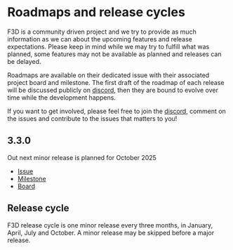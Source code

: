 # Roadmaps and release cycles

F3D is a community driven project and we try to provide as much information as we can about the upcoming features
and release expectations. Please keep in mind while we may try to fulfill what was planned, some features may not be available
as planned and releases can be delayed.

Roadmaps are available on their dedicated issue with their associated project board and milestone.
The first draft of the roadmap of each release will be discussed publicly on [discord](https://discord.f3d.app), then they are bound to evolve over time
while the development happens.

If you want to get involved, please feel free to join the [discord](https://discord.f3d.app), comment on the issues and contribute to the issues that matters to you!

## 3.3.0

Out next minor release is planned for October 2025

- [Issue](https://github.com/f3d-app/f3d/issues/2384)
- [Milestone](https://github.com/f3d-app/f3d/milestone/13)
- [Board](https://github.com/orgs/f3d-app/projects/2)

## Release cycle

F3D release cycle is one minor release every three months, in January, April, July and October.
A minor release may be skipped before a major release.
